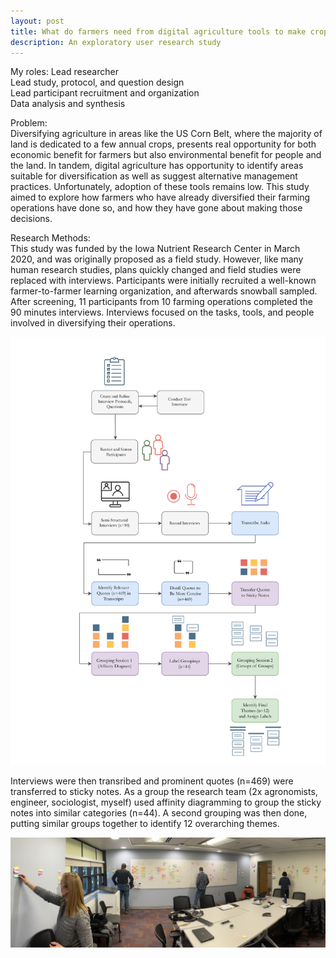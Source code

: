 ```yaml
---
layout: post
title: What do farmers need from digital agriculture tools to make crop diversification decisions?
description: An exploratory user research study
---
```


My roles:
Lead researcher  
Lead study, protocol, and question design  
Lead participant recruitment and organization  
Data analysis and synthesis



Problem:  
Diversifying agriculture in areas like the US Corn Belt, where the majority of land is dedicated to a few annual crops,
presents real opportunity for both economic benefit for farmers but also environmental benefit for people and the land.
In tandem, digital agriculture has opportunity to identify areas suitable for diversification as well as suggest
alternative management practices. Unfortunately, adoption of these tools remains low. This study aimed to explore how
farmers who have already diversified their farming operations have done so, and how they have gone about making those decisions.

Research Methods:  
This study was funded by the Iowa Nutrient Research Center in March 2020, and was originally proposed as a field study. However,
like many human research studies, plans quickly changed and field studies were replaced with interviews. Participants were
initially recruited a well-known farmer-to-farmer learning organization, and afterwards snowball sampled. After screening,
11 participants from 10 farming operations completed the 90 minutes interviews. Interviews focused on the tasks, tools, and people
involved in diversifying their operations.

![image](HPA-Process-Diagram.png "research methods process")

Interviews were then transribed and prominent quotes (n=469) were transferred to sticky notes. As a group the research team (2x agronomists, engineer, sociologist, myself) used affinity diagramming to group the sticky notes into similar categories (n=44). A second grouping was then done, putting similar groups together to identify 12 overarching themes.

![image](affin-diagram.png "affinity diagram session")